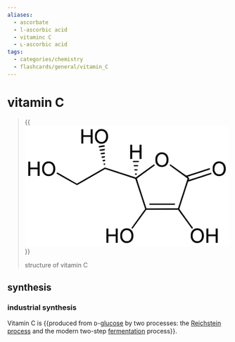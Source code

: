 ```yaml
---
aliases:
  - ascorbate
  - l-ascorbic acid
  - vitaminc C
  - ʟ-ascorbic acid
tags:
  - categories/chemistry
  - flashcards/general/vitamin_C
---
```


# vitamin C

> {{![structure of vitamin C](../archives/Wikimedia%20Commons/L-Ascorbic%20acid.svg)}}
>
> structure of vitamin C <!--SR:!2023-07-07,18,230-->

## synthesis

### industrial synthesis

Vitamin C is {{produced from ᴅ-[glucose](glucose.md) by two processes: the [Reichstein process](Reichstein%20process.md) and the modern two-step [fermentation](fermentation.md) process}}. <!--SR:!2023-12-20,176,310-->
